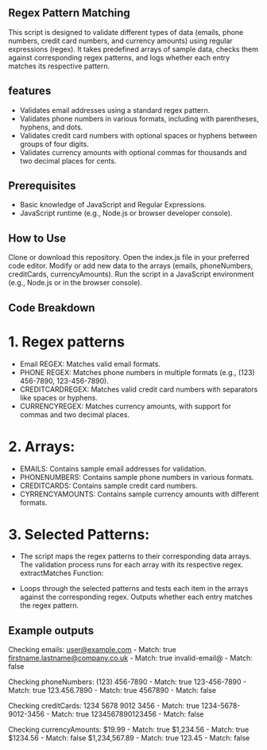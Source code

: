 ## Regex Pattern Matching

This script is designed to validate different types of data (emails, phone numbers, credit card numbers, and currency amounts) using regular expressions (regex). It takes predefined arrays of sample data, checks them against corresponding regex patterns, and logs whether each entry matches its respective pattern.

## features

- Validates email addresses using a standard regex pattern.
- Validates phone numbers in various formats, including with parentheses, hyphens, and dots.
- Validates credit card numbers with optional spaces or hyphens between groups of four digits.
- Validates currency amounts with optional commas for thousands and two decimal places for cents.

## Prerequisites

- Basic knowledge of JavaScript and Regular Expressions.
- JavaScript runtime (e.g., Node.js or browser developer console).

## How to Use

Clone or download this repository.
Open the index.js file in your preferred code editor.
Modify or add new data to the arrays (emails, phoneNumbers, creditCards, currencyAmounts).
Run the script in a JavaScript environment (e.g., Node.js or in the browser console).

## Code Breakdown

# 1. Regex patterns

- Email REGEX: Matches valid email formats.
- PHONE REGEX: Matches phone numbers in multiple formats (e.g., (123) 456-7890, 123-456-7890).
- CREDITCARDREGEX: Matches valid credit card numbers with separators like spaces or hyphens.
- CURRENCYREGEX: Matches currency amounts, with support for commas and two decimal places.

# 2. Arrays:

- EMAILS: Contains sample email addresses for validation.
- PHONENUMBERS: Contains sample phone numbers in various formats.
- CREDITCARDS: Contains sample credit card numbers.
- CYRRENCYAMOUNTS: Contains sample currency amounts with different formats.

# 3. Selected Patterns:

- The script maps the regex patterns to their corresponding data arrays. The validation process runs for each array with its respective regex.
  extractMatches Function:

- Loops through the selected patterns and tests each item in the arrays against the corresponding regex.
  Outputs whether each entry matches the regex pattern.

## Example outputs

Checking emails:
user@example.com - Match: true
firstname.lastname@company.co.uk - Match: true
invalid-email@ - Match: false

Checking phoneNumbers:
(123) 456-7890 - Match: true
123-456-7890 - Match: true
123.456.7890 - Match: true
4567890 - Match: false

Checking creditCards:
1234 5678 9012 3456 - Match: true
1234-5678-9012-3456 - Match: true
1234567890123456 - Match: false

Checking currencyAmounts:
$19.99 - Match: true
$1,234.56 - Match: true
$1234.56 - Match: false
$1,234,567.89 - Match: true
123.45 - Match: false
